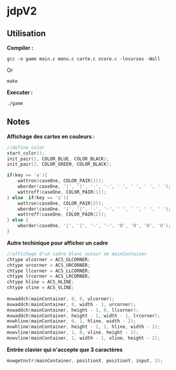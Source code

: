 # jdpV2

## Utilisation

**Compiler :**
```shell
gcc -o game main.c menu.c carte.c score.c -lncurses -Wall
```
Or
```shell
make
```

**Executer :**
```shell
./game
```

## Notes

**Affichage des cartes en couleurs :**

```C
//define color
start_color();
init_pair(1, COLOR_BLUE, COLOR_BLACK);
init_pair(2, COLOR_GREEN, COLOR_BLACK);
```

```C
if(key == 'a'){
    wattron(caseOne, COLOR_PAIR(1));
    wborder(caseOne, '|', '|', '-', '-', ' ', ' ', ' ', ' ');
    wattroff(caseOne, COLOR_PAIR(1));
} else  if(key == 'z'){
    wattron(caseOne, COLOR_PAIR(2));
    wborder(caseOne, '|', '|', '-', '-', ' ', ' ', ' ', ' ');
    wattroff(caseOne, COLOR_PAIR(2));
} else {
    wborder(caseOne, '|', '|', '-', '-', 'O', 'O', 'O', 'O');
}
```

**Autre techinique pour afficher un cadre**

```C
//affichage d'un cadre blanc autour de mainContainer
chtype ulcorner = ACS_ULCORNER;
chtype urcorner = ACS_URCORNER;
chtype llcorner = ACS_LLCORNER;
chtype lrcorner = ACS_LRCORNER;
chtype hline = ACS_HLINE;
chtype vline = ACS_VLINE;
 
mvwaddch(mainContainer, 0, 0, ulcorner);
mvwaddch(mainContainer, 0, width - 1, urcorner);
mvwaddch(mainContainer, height - 1, 0, llcorner);
mvwaddch(mainContainer, height - 1, width - 1, lrcorner);
mvwhline(mainContainer, 0, 1, hline, width - 2);
mvwhline(mainContainer, height - 1, 1, hline, width - 2);
mvwvline(mainContainer, 1, 0, vline, height - 2);
mvwvline(mainContainer, 1, width - 1, vline, height - 2);
```

**Entrée clavier qui n'accepte que 3 caractères**

```C
mvwgetnstr(mainContainer, positionX, positionY, input, 3);
```
